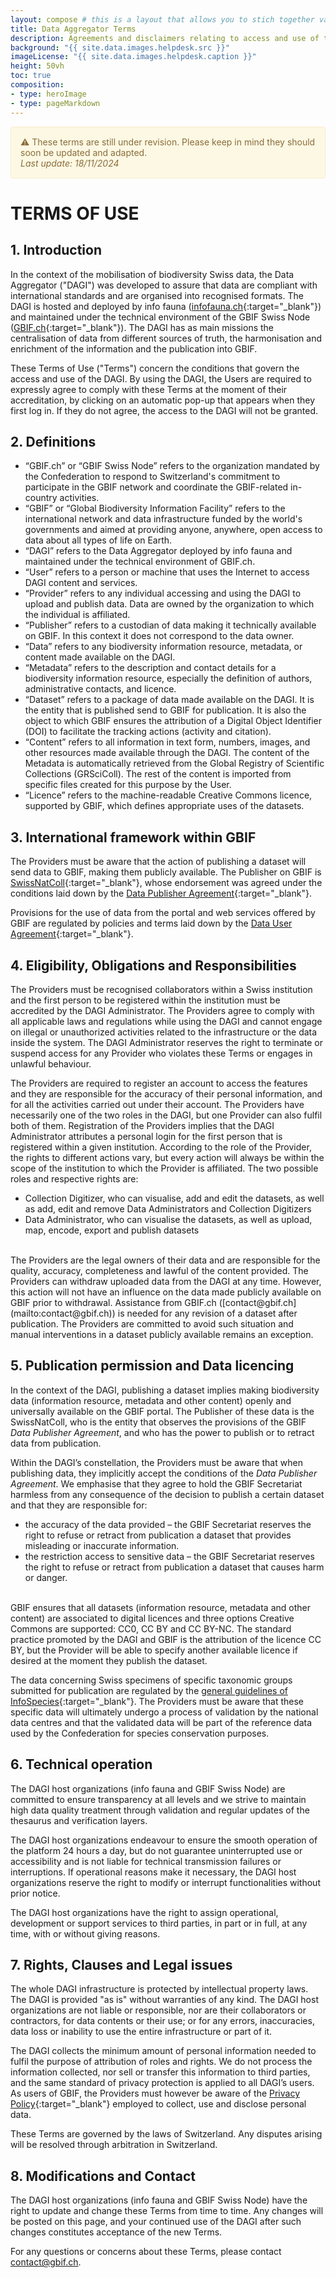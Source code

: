 ```yaml
---
layout: compose # this is a layout that allows you to stich together various predefined blocks that comes with the the,e
title: Data Aggregator Terms
description: Agreements and disclaimers relating to access and use of the Data Aggregator for biodiversity Swiss data 
background: "{{ site.data.images.helpdesk.src }}"
imageLicense: "{{ site.data.images.helpdesk.caption }}"
height: 50vh
toc: true
composition:
- type: heroImage
- type: pageMarkdown
---
```


<div style="padding: 15px; border: 1px solid transparent; border-color: transparent; margin-bottom: 20px; border-radius: 4px; color: #8a6d3b;; background-color: #fcf8e3; border-color: #faebcc;">
⚠️ These terms are still under revision. Please keep in mind they should soon be updated and adapted.<br>
<i>Last update: 18/11/2024</i>
</div>

# TERMS OF USE

## 1. Introduction

In the context of the mobilisation of biodiversity Swiss data, the Data Aggregator ("DAGI") was developed to assure that data are compliant with international standards and are organised into recognised formats. The DAGI is hosted and deployed by info fauna ([infofauna.ch](https://www.infofauna.ch/){:target="_blank"}) and maintained under the technical environment of the GBIF Swiss Node ([GBIF.ch](https://www.gbif.org/country/CH/summary){:target="_blank"}). The DAGI has as main missions the centralisation of data from different sources of truth, the harmonisation and enrichment of the information and the publication into GBIF.

These Terms of Use ("Terms") concern the conditions that govern the access and use of the DAGI. By using the DAGI, the Users are required to expressly agree to comply with these Terms at the moment of their accreditation, by clicking on an automatic pop-up that appears when they first log in. If they do not agree, the access to the DAGI will not be granted.

## 2. Definitions

-	“GBIF.ch” or “GBIF Swiss Node” refers to the organization mandated by the Confederation to respond to Switzerland's commitment to participate in the GBIF network and coordinate the GBIF-related in-country activities.
-	“GBIF” or “Global Biodiversity Information Facility” refers to the international network and data infrastructure funded by the world's governments and aimed at providing anyone, anywhere, open access to data about all types of life on Earth.
-	“DAGI” refers to the Data Aggregator deployed by info fauna and maintained under the technical environment of GBIF.ch.
-	“User” refers to a person or machine that uses the Internet to access DAGI content and services.
-	“Provider” refers to any individual accessing and using the DAGI to upload and publish data. Data are owned by the organization to which the individual is affiliated.
-	“Publisher” refers to a custodian of data making it technically available on GBIF. In this context it does not correspond to the data owner.
-	“Data” refers to any biodiversity information resource, metadata, or content made available on the DAGI.
-	“Metadata” refers to the description and contact details for a biodiversity information resource, especially the definition of authors, administrative contacts, and licence.
-	“Dataset” refers to a package of data made available on the DAGI. It is the entity that is published send to GBIF for publication. It is also the object to which GBIF ensures the attribution of a Digital Object Identifier (DOI) to facilitate the tracking actions (activity and citation).
-	“Content” refers to all information in text form, numbers, images, and other resources made available through the DAGI. The content of the Metadata is automatically retrieved from the Global Registry of Scientific Collections (GRSciColl). The rest of the content is imported from specific files created for this purpose by the User.
-	“Licence” refers to the machine-readable Creative Commons licence, supported by GBIF, which defines appropriate uses of the datasets.


## 3. International framework within GBIF

The Providers must be aware that the action of publishing a dataset will send data to GBIF, making them publicly available. The Publisher on GBIF is [SwissNatColl](https://www.gbif.org/publisher/9661d20d-86b6-4485-8948-f3c86b022fa7){:target="_blank"}, whose endorsement was agreed under the conditions laid down by the [Data Publisher Agreement](https://www.gbif.org/terms/data-publisher){:target="_blank"}.

Provisions for the use of data from the portal and web services offered by GBIF are regulated by policies and terms laid down by the [Data User Agreement](https://www.gbif.org/terms/data-user){:target="_blank"}.

## 4. Eligibility, Obligations and Responsibilities

The Providers must be recognised collaborators within a Swiss institution and the first person to be registered within the institution must be accredited by the DAGI Administrator. The Providers agree to comply with all applicable laws and regulations while using the DAGI and cannot engage on illegal or unauthorized activities related to the infrastructure or the data inside the system. The DAGI Administrator reserves the right to terminate or suspend access for any Provider who violates these Terms or engages in unlawful behaviour.

The Providers are required to register an account to access the features and they are responsible for the accuracy of their personal information, and for all the activities carried out under their account. The Providers have necessarily one of the two roles in the DAGI, but one Provider can also fulfil both of them. Registration of the Providers implies that the DAGI Administrator attributes a personal login for the first person that is registered within a given institution. According to the role of the Provider, the rights to different actions vary, but every action will always be within the scope of the institution to which the Provider is affiliated. The two possible roles and respective rights are:
- Collection Digitizer, who can visualise, add and edit the datasets, as well as add, edit and remove Data Administrators and Collection Digitizers
- Data Administrator, who can visualise the datasets, as well as upload, map, encode, export and publish datasets

<br>
The Providers are the legal owners of their data and are responsible for the quality, accuracy, completeness and lawful of the content provided. The Providers can withdraw uploaded data from the DAGI at any time. However, this action will not have an influence on the data made publicly available on GBIF prior to withdrawal. Assistance from GBIF.ch ([contact@gbif.ch](mailto:contact@gbif.ch)) is needed for any revision of a dataset after publication. The Providers are committed to avoid such situation and manual interventions in a dataset publicly available remains an exception.


## 5. Publication permission and Data licencing

In the context of the DAGI, publishing a dataset implies making biodiversity data (information resource, metadata and other content) openly and universally available on the GBIF portal. The Publisher of these data is the SwissNatColl, who is the entity that observes the provisions of the GBIF _Data Publisher Agreement_, and who has the power to publish or to retract data from publication.

Within the DAGI’s constellation, the Providers must be aware that when publishing data, they implicitly accept the conditions of the _Data Publisher Agreement_. We emphasise that they agree to hold the GBIF Secretariat harmless from any consequence of the decision to publish a certain dataset and that they are responsible for: 
- the accuracy of the data provided – the GBIF Secretariat reserves the right to refuse or retract from publication a dataset that provides misleading or inaccurate information.
- the restriction access to sensitive data – the GBIF Secretariat reserves the right to refuse or retract from publication a dataset that causes harm or danger.

<br>
GBIF ensures that all datasets (information resource, metadata and other content) are associated to digital licences and three options Creative Commons are supported: CC0, CC BY and CC BY-NC. The standard practice promoted by the DAGI and GBIF is the attribution of the licence CC BY, but the Provider will be able to specify another available licence if desired at the moment they publish the dataset.

The data concerning Swiss specimens of specific taxonomic groups submitted for publication are regulated by the [general guidelines of InfoSpecies](https://www.infospecies.ch/fr/donnees/deontologie.html){:target="_blank"}. The Providers must be aware that these specific data will ultimately undergo a process of validation by the national data centres and that the validated data will be part of the reference data used by the Confederation for species conservation purposes.

## 6. Technical operation

The DAGI host organizations (info fauna and GBIF Swiss Node) are committed to ensure transparency at all levels and we strive to maintain high data quality treatment through validation and regular updates of the thesaurus and verification layers.

The DAGI host organizations endeavour to ensure the smooth operation of the platform 24 hours a day, but do not guarantee uninterrupted use or accessibility and is not liable for technical transmission failures or interruptions. If operational reasons make it necessary, the DAGI host organizations reserve the right to modify or interrupt functionalities without prior notice.

The DAGI host organizations have the right to assign operational, development or support services to third parties, in part or in full, at any time, with or without giving reasons.

## 7. Rights, Clauses and Legal issues

The whole DAGI infrastructure is protected by intellectual property laws. The DAGI is provided "as is" without warranties of any kind.
The DAGI host organizations are not liable or responsible, nor are their collaborators or contractors, for data contents or their use; or for any errors, inaccuracies, data loss or inability to use the entire infrastructure or part of it.

The DAGI collects the minimum amount of personal information needed to fulfil the purpose of attribution of roles and rights. We do not process the information collected, nor sell or transfer this information to third parties, and the same standard of privacy protection is applied to all DAGI’s users. As users of GBIF, the Providers must however be aware of the [Privacy Policy](https://www.gbif.org/en/terms/privacy-policy){:target="_blank"} employed to collect, use and disclose personal data.

These Terms are governed by the laws of Switzerland. Any disputes arising will be resolved through arbitration in Switzerland.

## 8. Modifications and Contact

The DAGI host organizations (info fauna and GBIF Swiss Node) have the right to update and change these Terms from time to time. Any changes will be posted on this page, and your continued use of the DAGI after such changes constitutes acceptance of the new Terms.

For any questions or concerns about these Terms, please contact [contact@gbif.ch](mailto:contact@gbif.ch).


<html lang="en">
<head>
  <meta charset="UTF-8">
  <meta name="viewport" content="width=device-width, initial-scale=1.0">
  <title>Back to Top Button</title>
  <style>
    /* Style for the Back to Top Button */
    #back-to-top {
      position: fixed;
      bottom: 40px;
      right: 120px;
      display: none;
      background-color: #fa5e97;
      color: white;
      text-align: center;
      padding: 5px;
      border-radius: 5px;
      font-size: 18px;
      cursor: pointer;
      z-index: 1000;
      width: 70px; /* Width for the rectangle */
      height: 50px; /* Height for the rectangle */
      line-height: 40px;
    }

    #back-to-top:hover {
      background-color: #fa5e97;
    }
  </style>
</head>

<body>

  <!-- Back to Top Button -->
  <a id="back-to-top" href="#" title="Back to top">Up</a>

  <script>
    // Show or hide the button when scrolling
    window.onscroll = function() {
      scrollFunction();
    };

    function scrollFunction() {
      var backToTopButton = document.getElementById("back-to-top");
      if (document.body.scrollTop > 20 || document.documentElement.scrollTop > 20) {
        backToTopButton.style.display = "block";
      } else {
        backToTopButton.style.display = "none";
      }
    }

    // Scroll to the top when the button is clicked
    document.getElementById("back-to-top").addEventListener("click", function(event) {
      event.preventDefault();
      document.body.scrollTop = 0; // For Safari
      document.documentElement.scrollTop = 0; // For Chrome, Firefox, IE, and Opera
    });
  </script>

</body>
</html>
